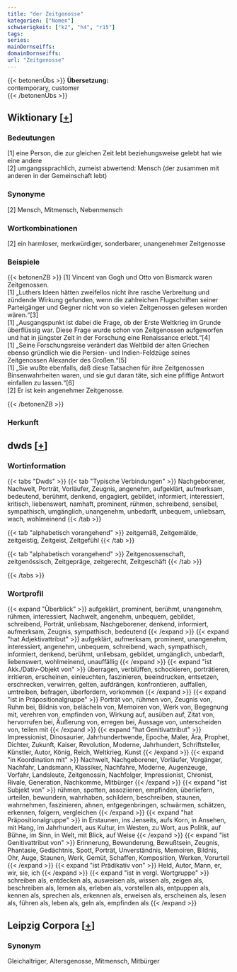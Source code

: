 ```yaml
---
title: "der Zeitgenosse"
kategorien: ["Nomen"]
schwierigkeit: ["k2", "h4", "r15"]
tags:
series:
mainDornseiffs:
domainDornseiffs:
url: "Zeitgenosse"
---
```


{{< betonenÜbs >}}
**Übersetzung:**  
contemporary, customer  
{{< /betonenÜbs >}}

## Wiktionary [[+](https://de.wiktionary.org/wiki/Zeitgenosse)]

### Bedeutungen
[1] eine Person, die zur gleichen Zeit lebt beziehungsweise gelebt hat wie eine andere  
[2] umgangssprachlich, zumeist abwertend: Mensch (der zusammen mit anderen in der Gemeinschaft lebt)  

### Synonyme
[2] Mensch, Mitmensch, Nebenmensch  

### Wortkombinationen
[2] ein harmloser, merkwürdiger, sonderbarer, unangenehmer Zeitgenosse  

### Beispiele
{{< betonenZB >}}
[1] Vincent van Gogh und Otto von Bismarck waren Zeitgenossen.  
[1] „Luthers Ideen hätten zweifellos nicht ihre rasche Verbreitung und zündende Wirkung gefunden, wenn die zahlreichen Flugschriften seiner Parteigänger und Gegner nicht von so vielen Zeitgenossen gelesen worden wären.“[3]  
[1] „Ausgangspunkt ist dabei die Frage, ob der Erste Weltkrieg im Grunde überflüssig war. Diese Frage wurde schon von Zeitgenossen aufgeworfen und hat in jüngster Zeit in der Forschung eine Renaissance erlebt.“[4]  
[1] „Seine Forschungsreise verändert das Weltbild der alten Griechen ebenso gründlich wie die Persien- und Indien-Feldzüge seines Zeitgenossen Alexander des Großen.“[5]  
[1] „Sie wußte ebenfalls, daß diese Tatsachen für ihre Zeitgenossen Binsenwahrheiten waren, und sie gut daran täte, sich eine pfiffige Antwort einfallen zu lassen.“[6]  
[2] Er ist kein angenehmer Zeitgenosse.  

{{< /betonenZB >}}
### Herkunft



## dwds [[+](https://www.dwds.de/wb/Zeitgenosse)]

### Wortinformation
{{< tabs "Dwds" >}}
{{< tab "Typische Verbindungen" >}}
Nachgeborener, Nachwelt, Porträt, Vorläufer, Zeugnis, angenehm, aufgeklärt, aufmerksam, bedeutend, berühmt, denkend, engagiert, gebildet, informiert, interessiert, kritisch, liebenswert, namhaft, prominent, rühmen, schreibend, sensibel, sympathisch, umgänglich, unangenehm, unbedarft, unbequem, unliebsam, wach, wohlmeinend
{{< /tab >}}

{{< tab "alphabetisch vorangehend" >}}
zeitgemäß, Zeitgemälde, zeitgeistig, Zeitgeist, Zeitgefühl
{{< /tab >}}

{{< tab "alphabetisch vorangehend" >}}
Zeitgenossenschaft, zeitgenössisch, Zeitgepräge, zeitgerecht, Zeitgeschäft
{{< /tab >}}

{{< /tabs >}}

### Wortprofil
{{< expand "Überblick" >}} aufgeklärt, prominent, berühmt, unangenehm, rühmen, interessiert, Nachwelt, angenehm, unbequem, gebildet, schreibend, Porträt, unliebsam, Nachgeborener, denkend, informiert, aufmerksam, Zeugnis, sympathisch, bedeutend {{< /expand >}}
{{< expand "hat Adjektivattribut" >}} aufgeklärt, aufmerksam, prominent, unangenehm, interessiert, angenehm, unbequem, schreibend, wach, sympathisch, informiert, denkend, berühmt, unliebsam, gebildet, umgänglich, unbedarft, liebenswert, wohlmeinend, unauffällig {{< /expand >}}
{{< expand "ist Akk./Dativ-Objekt von" >}} überragen, verblüffen, schockieren, porträtieren, irritieren, erscheinen, einleuchten, faszinieren, beeindrucken, entsetzen, erschrecken, verwirren, gelten, aufdrängen, konfrontieren, auffallen, umtreiben, befragen, überfordern, vorkommen {{< /expand >}}
{{< expand "ist in Präpositionalgruppe" >}} Porträt von, rühmen von, Zeugnis von, Ruhm bei, Bildnis von, belächeln von, Memoiren von, Werk von, Begegnung mit, verehren von, empfinden von, Wirkung auf, ausüben auf, Zitat von, hervorrufen bei, Äußerung von, erregen bei, Aussage von, unterscheiden von, teilen mit {{< /expand >}}
{{< expand "hat Genitivattribut" >}} Impressionist, Dinosaurier, Jahrhundertwende, Epoche, Maler, Ära, Prophet, Dichter, Zukunft, Kaiser, Revolution, Moderne, Jahrhundert, Schriftsteller, Künstler, Autor, König, Reich, Weltkrieg, Kunst {{< /expand >}}
{{< expand "in Koordination mit" >}} Nachwelt, Nachgeborener, Vorläufer, Vorgänger, Nachfahr, Landsmann, Klassiker, Nachfahre, Moderne, Augenzeuge, Vorfahr, Landsleute, Zeitgenossin, Nachfolger, Impressionist, Chronist, Rivale, Generation, Nachkomme, Mitbürger {{< /expand >}}
{{< expand "ist Subjekt von" >}} rühmen, spotten, assoziieren, empfinden, überliefern, urteilen, bewundern, wahrhaben, schildern, beschreiben, staunen, wahrnehmen, faszinieren, ahnen, entgegenbringen, schwärmen, schätzen, erkennen, folgern, vergleichen {{< /expand >}}
{{< expand "hat Präpositionalgruppe" >}} in Erstaunen, ins Jenseits, aufs Korn, in Ansehen, mit Hang, im Jahrhundert, aus Kultur, im Westen, zu Wort, aus Politik, auf Bühne, im Sinn, in Welt, mit Blick, auf Weise {{< /expand >}}
{{< expand "ist Genitivattribut von" >}} Erinnerung, Bewunderung, Bewußtsein, Zeugnis, Phantasie, Gedächtnis, Spott, Porträt, Unverständnis, Memoiren, Bildnis, Ohr, Auge, Staunen, Werk, Gemüt, Schaffen, Komposition, Werken, Vorurteil {{< /expand >}}
{{< expand "ist Prädikativ von" >}} Held, Autor, Mann, er, wir, sie, ich {{< /expand >}}
{{< expand "ist in vergl. Wortgruppe" >}} schreiben als, entdecken als, ausweisen als, wissen als, zeigen als, beschreiben als, lernen als, erleben als, vorstellen als, entpuppen als, kennen als, sprechen als, erkennen als, erweisen als, erscheinen als, lesen als, führen als, leben als, geln als, empfinden als {{< /expand >}}

## Leipzig Corpora [[+](https://corpora.uni-leipzig.de/en/res?word=Zeitgenosse&corpusId=deu_newscrawl-public_2018)]


### Synonym
Gleichaltriger, Altersgenosse, Mitmensch, Mitbürger


